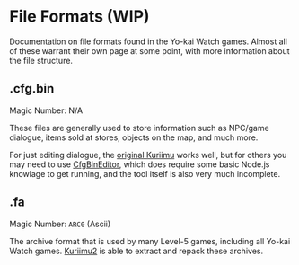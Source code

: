 # File Formats (WIP)

Documentation on file formats found in the Yo-kai Watch games. Almost all of these
warrant their own page at some point, with more information about the file structure. 

## .cfg.bin
Magic Number: N/A

These files are generally used to store information such as NPC/game dialogue, 
items sold at stores, objects on the map, and much more.

For just editing dialogue, the [original Kuriimu](https://github.com/IcySon55/Kuriimu) 
works well, but for others you may need to use [CfgBinEditor](https://github.com/togenyan/CfgBinEditor), 
which does require some basic Node.js knowlage to get running, and the tool itself 
is also very much incomplete.

## .fa
Magic Number: `ARC0` (Ascii)

The archive format that is used by many Level-5 games, including all Yo-kai Watch games. 
[Kuriimu2](https://github.com/FanTranslatorsInternational/Kuriimu2) is able to extract and 
repack these archives.


